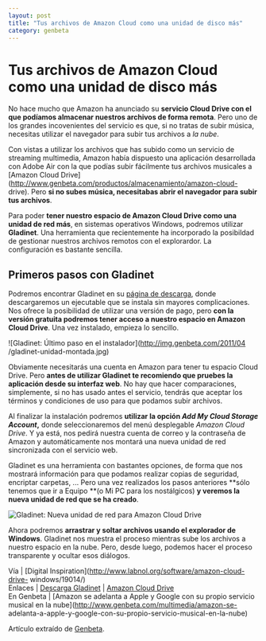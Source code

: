 ```yaml
---
layout: post
title: "Tus archivos de Amazon Cloud como una unidad de disco más"
category: genbeta
---
```


# Tus archivos de Amazon Cloud como una unidad de disco más


No hace mucho que Amazon ha anunciado su **servicio Cloud Drive con el que
podíamos almacenar nuestros archivos de forma remota**. Pero uno de los
grandes incovenientes del servicio es que, si no tratas de subir música,
necesitas utilizar el navegador para subir tus archivos a _la nube_.

Con vistas a utilizar los archivos que has subido como un servicio de
streaming multimedia, Amazon había dispuesto una aplicación desarrollada con
Adobe Air con la que podías subir fácilmente tus archivos musicales a [Amazon
Cloud Drive](http://www.genbeta.com/productos/almacenamiento/amazon-cloud-
drive). Pero **si no subes música, necesitabas abrir el navegador para subir
tus archivos**.

Para poder **tener nuestro espacio de Amazon Cloud Drive como una unidad de
red más**, en sistemas operativos Windows, podremos utilizar **Gladinet**. Una
herramienta que recientemente ha incorporado la posibildad de gestionar
nuestros archivos remotos con el explorardor. La configuración es bastante
sencilla.  
  

## Primeros pasos con Gladinet

  
Podremos encontrar Gladinet en su [página de
descarga](http://www.gladinet.com/p/download_starter_direct.htm), donde
descargaremos un ejecutable que se instala sin mayores complicaciones. Nos
ofrece la posibilidad de utilizar una versión de pago, pero **con la versión
gratuita podremos tener acceso a nuestro espacio en Amazon Cloud Drive**. Una
vez instalado, empieza lo sencillo.

![Gladinet: Último paso en el instalador](http://img.genbeta.com/2011/04
/gladinet-unidad-montada.jpg)

Obviamente necesitarás una cuenta en Amazon para tener tu espacio Cloud Drive.
Pero **antes de utilizar Gladinet te recomiendo que pruebes la aplicación
desde su interfaz web**. No hay que hacer comparaciones, simplemente, si no
has usado antes el servicio, tendrás que aceptar los términos y condiciones de
uso para que podamos subir archivos.

Al finalizar la instalación podremos **utilizar la opción _Add My Cloud
Storage Account_,** donde seleccionaremos del menú desplegable _Amazon Cloud
Drive_. Y ya está, nos pedirá nuestra cuenta de correo y la contraseña de
Amazon y automáticamente nos montará una nueva unidad de red sincronizada con
el servicio web.

Gladinet es una herramienta con bastantes opciones, de forma que nos mostrará
información para que podamos realizar copias de seguridad, encriptar carpetas,
... Pero una vez realizados los pasos anteriores **sólo tenemos que ir a
Equipo **(o Mi PC para los nostálgicos) **y veremos la nueva unidad de red que
se ha creado**.

![Gladinet: Nueva unidad de red para Amazon Cloud
Drive](http://img.genbeta.com/2011/04/gladinet-unidad-de-red.jpg)

Ahora podremos **arrastrar y soltar archivos usando el explorador de
Windows**. Gladinet nos muestra el proceso mientras sube los archivos a
nuestro espacio en la nube. Pero, desde luego, podemos hacer el proceso
transparente y ocultar esos diálogos.

Vía | [Digital Inspiration](http://www.labnol.org/software/amazon-cloud-drive-
windows/19014/)  
Enlaces | [Descarga
Gladinet](http://www.gladinet.com/p/download_starter_direct.htm) | [Amazon
Cloud Drive](https://www.amazon.com/clouddrive)  
En Genbeta | [Amazon se adelanta a Apple y Google con su propio servicio
musical en la nube](http://www.genbeta.com/multimedia/amazon-se-
adelanta-a-apple-y-google-con-su-propio-servicio-musical-en-la-nube)

Artículo extraído de [Genbeta](http://www.genbeta.com).